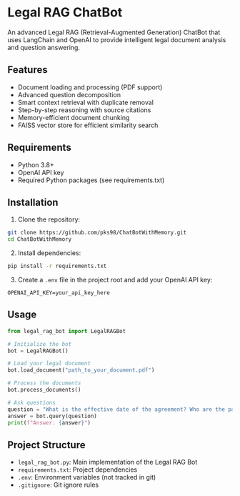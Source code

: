 # Legal RAG ChatBot

An advanced Legal RAG (Retrieval-Augmented Generation) ChatBot that uses LangChain and OpenAI to provide intelligent legal document analysis and question answering.

## Features

- Document loading and processing (PDF support)
- Advanced question decomposition
- Smart context retrieval with duplicate removal
- Step-by-step reasoning with source citations
- Memory-efficient document chunking
- FAISS vector store for efficient similarity search

## Requirements

- Python 3.8+
- OpenAI API key
- Required Python packages (see requirements.txt)

## Installation

1. Clone the repository:
```bash
git clone https://github.com/pks98/ChatBotWithMemory.git
cd ChatBotWithMemory
```

2. Install dependencies:
```bash
pip install -r requirements.txt
```

3. Create a `.env` file in the project root and add your OpenAI API key:
```
OPENAI_API_KEY=your_api_key_here
```

## Usage

```python
from legal_rag_bot import LegalRAGBot

# Initialize the bot
bot = LegalRAGBot()

# Load your legal document
bot.load_document("path_to_your_document.pdf")

# Process the documents
bot.process_documents()

# Ask questions
question = "What is the effective date of the agreement? Who are the parties to the agreement?"
answer = bot.query(question)
print(f"Answer: {answer}")
```

## Project Structure

- `legal_rag_bot.py`: Main implementation of the Legal RAG Bot
- `requirements.txt`: Project dependencies
- `.env`: Environment variables (not tracked in git)
- `.gitignore`: Git ignore rules
